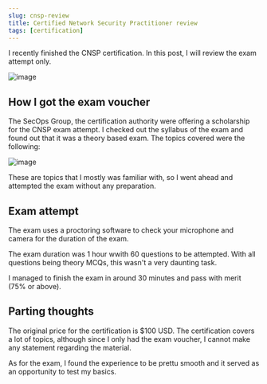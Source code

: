 ```yaml
---
slug: cnsp-review
title: Certified Network Security Practitioner review
tags: [certification]
---
```


I recently finished the CNSP certification. In this post, I will review the exam attempt only.

<!-- truncate -->

![image](https://github.com/Kunull/Blog/assets/110326359/465e701e-4953-4028-bbda-566be24618ab)

## How I got the exam voucher

The SecOps Group, the certification authority were offering a scholarship for the CNSP exam attempt. 
I checked out the syllabus of the exam and found out that it was a theory based exam.
The topics covered were the following:

![image](https://github.com/Kunull/Blog/assets/110326359/f525d177-a196-4c84-952f-793ab9933877)

These are topics that I mostly was familiar with, so I went ahead and attempted the exam without any preparation.

## Exam attempt

The exam uses a proctoring software to check your microphone and camera for the duration of the exam.

The exam duration was 1 hour wwith 60 questions to be attempted.
With all questions being theory MCQs, this wasn't a very daunting task.

I managed to finish the exam in around 30 minutes and pass with merit (75% or above).

## Parting thoughts

The original price for the certification is $100 USD. The certification covers a lot of topics, although since I only had the exam voucher, I cannot make any statement regarding the material.

As for the exam, I found the experience to be prettu smooth and it served as an opportunity to test my basics.

